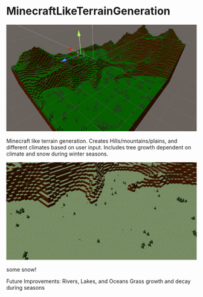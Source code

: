 # MinecraftLikeTerrainGeneration

![alt text](Unity_S4FEmG6HmV.png)

Minecraft like terrain generation. Creates Hills/mountains/plains, and different climates based on user input. Includes tree growth dependent on climate and snow during winter seasons.

![alt text](Unity_fpVJSsa26j.png)

some snow!

Future Improvements:
Rivers, Lakes, and Oceans
Grass growth and decay during seasons
